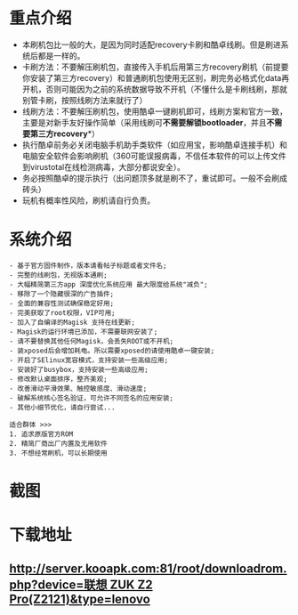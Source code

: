 # 重点介绍


- 本刷机包比一般的大，是因为同时适配recovery卡刷和酷卓线刷。但是刷进系统后都是一样的。
- 卡刷方法：不要解压刷机包，直接传入手机后用第三方recovery刷机（前提要你安装了第三方recovery）和普通刷机包使用无区别，刷完务必格式化data再开机，否则可能因为之前的系统数据导致不开机（不懂什么是卡刷线刷，那就别管卡刷，按照线刷方法来就行了）
- 线刷方法：不要解压刷机包，使用酷卓一键刷机即可，线刷方案和官方一致，主要是对新手友好操作简单（采用线刷可**不需要解锁bootloader**，并且**不需要第三方recovery***）
- 执行酷卓前务必关闭电脑手机助手类软件（如应用宝，影响酷卓连接手机）和电脑安全软件会影响刷机（360可能误报病毒，不信任本软件的可以上传文件到virustotal在线检测病毒，大部分都说安全）。
- 务必按照酷卓的提示执行（出问题顶多就是刷不了，重试即可。一般不会刷成砖头）
- 玩机有概率性风险，刷机请自行负责。

# 系统介绍

    - 基于官方固件制作，版本请看帖子标题或者文件名;
    - 完整的线刷包，无视版本通刷;
    - 大幅精简第三方app 深度优化系统应用 最大限度给系统"减负";
    - 移除了一个隐藏很深的广告插件;
    - 全面的兼容性测试确保稳定好用;
    - 完美获取了root权限，VIP可用;
    - 加入了自编译的Magisk 支持在线更新;
    - Magisk的运行环境已添加，不需要联网安装了;
    - 请不要替换其他任何Magisk，会丢失ROOT或不开机;
    - 装xposed后会增加耗电。所以需要xposed的请使用酷卓一键安装;
    - 开启了SElinux宽容模式，支持安装一些高级应用;
    - 安装好了busybox，支持安装一些高级应用;
    - 修改默认桌面排序，整齐美观;
    - 改善滑动平滑效果、触控敏感度、滑动速度;
    - 破解系统核心签名验证，可允许不同签名的应用安装;
    - 其他小细节优化，请自行尝试...
 
    适合群体 >>>
    1. 追求原版官方ROM
    2. 精简厂商出厂内置及无用软件
    3. 不想经常刷机，可以长期使用

# 截图


# 下载地址


[http://server.kooapk.com:81/root/downloadrom.php?device=联想 ZUK Z2 Pro(Z2121)&type=lenovo](http://server.kooapk.com:81/root/downloadrom.php?device=%E8%81%94%E6%83%B3%20ZUK%20Z2%20Pro(Z2121)&type=lenovo)
---
